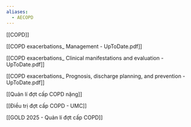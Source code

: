 ```yaml
---
aliases:
  - AECOPD
---
```

[[COPD]]

[[COPD exacerbations_ Management - UpToDate.pdf]]

[[COPD exacerbations_ Clinical manifestations and evaluation - UpToDate.pdf]]

[[COPD exacerbations_ Prognosis, discharge planning, and prevention - UpToDate.pdf]]

[[Quản lí đợt cấp COPD nặng]]

[[Điều trị đợt cấp COPD - UMC]]

[[GOLD 2025 - Quản lí đợt cấp COPD]]
